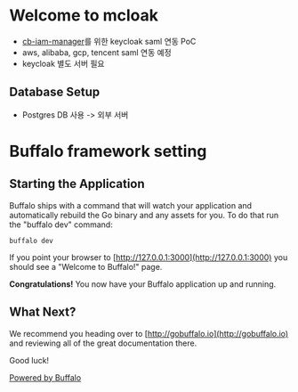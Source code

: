 # Welcome to mcloak

- [cb-iam-manager](https://github.com/m-cmp/mc-iam-manager)를 위한 keycloak saml 연동 PoC
- aws, alibaba, gcp, tencent saml 연동 예정
- keycloak 별도 서버 필요

## Database Setup

- Postgres DB 사용 -> 외부 서버

  
# Buffalo framework setting

## Starting the Application

Buffalo ships with a command that will watch your application and automatically rebuild the Go binary and any assets for you. To do that run the "buffalo dev" command:

```console
buffalo dev
```

If you point your browser to [http://127.0.0.1:3000](http://127.0.0.1:3000) you should see a "Welcome to Buffalo!" page.

**Congratulations!** You now have your Buffalo application up and running.

## What Next?

We recommend you heading over to [http://gobuffalo.io](http://gobuffalo.io) and reviewing all of the great documentation there.

Good luck!

[Powered by Buffalo](http://gobuffalo.io)
